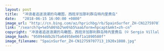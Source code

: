 ```yaml
---
layout: post
title:  "冲浪者追逐浪潮的鸟瞰图，西班牙加那利群岛特内里费岛"
date:   "2018-06-15 16:00:00 +0800"
image_url: "http://cn.bing.com/az/hprichbg/rb/SpainSurfer_ZH-CN12759707713_1920x1080.jpg"
link: "/search?q=%e5%86%b2%e6%b5%aa&form=hpcapt&mkt=zh-cn"
copyright: "冲浪者追逐浪潮的鸟瞰图，西班牙加那利群岛特内里费岛 (© Sergio Villalba/Aurora Photos)"
image_hash: "95094ddb2b75a64958e06f1a1890580f"
image_filename: "SpainSurfer_ZH-CN12759707713_1920x1080.jpg"
---
```

